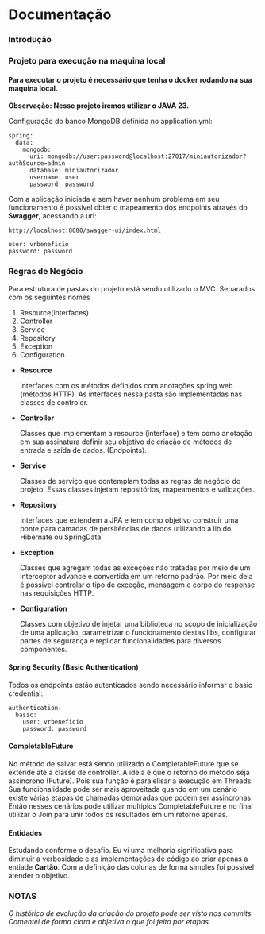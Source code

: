 # Documentação
### Introdução

### Projeto para execução na maquina local

#### <strong>Para executar o projeto é necessário que tenha o docker rodando na sua maquina local. </strong> </br>

<strong>Observação: Nesse projeto iremos utilizar o JAVA 23.</strong>


Configuração do banco MongoDB definida no application.yml:

```
spring:
  data:
    mongodb:
      uri: mongodb://user:password@localhost:27017/miniautorizador?authSource=admin
      database: miniautorizador
      username: user
      password: password
```
Com a aplicação iniciada e sem haver nenhum problema em seu funcionamento é possivel obter o mapeamento dos endpoints através do <b>Swagger</b>, acessando a url:
```
http://localhost:8080/swagger-ui/index.html

user: vrbeneficio
password: password
```

### Regras de Negócio

Para estrutura de pastas do projeto está sendo utilizado o MVC. Separados com os seguintes nomes

<ol>
    <li>Resource(interfaces)</li>
    <li>Controller</li>
    <li>Service</li>
    <li>Repository</li>
    <li>Exception</li>
    <li>Configuration</li>
</ol>

- <b>Resource</b>

  Interfaces com os métodos definidos com anotações spring.web (métodos HTTP). As interfaces nessa pasta são implementadas nas classes de controler.

- <b>Controller</b>

  Classes que implementam a resource (interface) e tem como anotação em sua assinatura definir seu objetivo de criação de métodos de entrada e saída de dados. (Endpoints).

- <b>Service</b>

  Classes de serviço que contemplam todas as regras de negócio do projeto. Essas classes injetam repositórios, mapeamentos e validações.

- <b>Repository</b>

  Interfaces que extendem a JPA e tem como objetivo construir uma ponte para camadas de persitências de dados utilizando a lib do Hibernate ou SpringData

- <b>Exception</b>

  Classes que agregam todas as exceções não tratadas por meio de um interceptor advance e convertida em um retorno padrão. Por meio dela é possivel controlar o tipo de exceção, mensagem e corpo do response nas requisições HTTP.

- <b>Configuration</b>

  Classes com objetivo de injetar uma biblioteca no scopo de inicialização de uma aplicação, parametrizar o funcionamento destas libs, configurar partes de segurança e replicar funcionalidades para diversos componentes.

#### Spring Security (Basic Authentication)

Todos os endpoints estão autenticados sendo necessário informar o basic credential:

```
authentication:
  basic:
    user: vrbeneficio
    password: password
```

#### CompletableFuture

No método de salvar está sendo utilizado o CompletableFuture que se extende até a classe de controller. A idéia é que o retorno do método seja assincrono (Future). Pois sua função é paralelisar a execução em Threads. Sua funcionalidade pode ser mais aproveitada quando em um cenário existe várias etapas de chamadas demoradas que podem ser assincronas. Então nesses cenários pode utilizar multiplos CompletableFuture e no final utilizar o Join para unir todos os resultados em um retorno apenas.

#### Entidades

Estudando conforme o desafio. Eu vi uma melhoria significativa para diminuir a verbosidade e as implementações de código ao criar apenas a entiade <b>Cartão</b>. Com a definição das colunas de forma simples foi possivel atender o objetivo.

### NOTAS

<i>O histórico de evolução da criação do projeto pode ser visto nos commits. Comentei de forma clara e objetiva o que foi feito por etapas. </i>